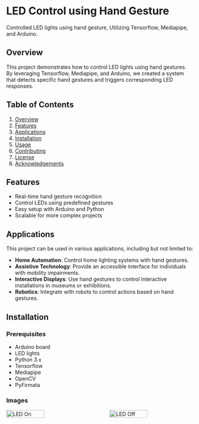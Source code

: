 # LED Control using Hand Gesture

Controlled LED lights using hand gesture, Utilizing Tensorflow, Mediapipe, and Arduino.

## Overview

This project demonstrates how to control LED lights using hand gestures. By leveraging Tensorflow, Mediapipe, and Arduino, we created a system that detects specific hand gestures and triggers corresponding LED responses.

## Table of Contents

1. [Overview](#overview)
2. [Features](#features)
3. [Applications](#applications)
4. [Installation](#installation)
5. [Usage](#usage)
6. [Contributing](#contributing)
7. [License](#license)
8. [Acknowledgements](#acknowledgements)

## Features

- Real-time hand gesture recognition
- Control LEDs using predefined gestures
- Easy setup with Arduino and Python
- Scalable for more complex projects

## Applications

This project can be used in various applications, including but not limited to:

- **Home Automation**: Control home lighting systems with hand gestures.
- **Assistive Technology**: Provide an accessible interface for individuals with mobility impairments.
- **Interactive Displays**: Use hand gestures to control interactive installations in museums or exhibitions.
- **Robotics**: Integrate with robots to control actions based on hand gestures.

## Installation

### Prerequisites

- Arduino board
- LED lights
- Python 3.x
- Tensorflow
- Mediapipe
- OpenCV
- PyFirmata

### Images
<div style="display: flex; justify-content: space-between;">
<img src="images/LedOn.png" alt="LED On" style="width: 45%;">
<img src="images/LedOff.png" alt="LED Off" style="width: 45%;">
</div>
